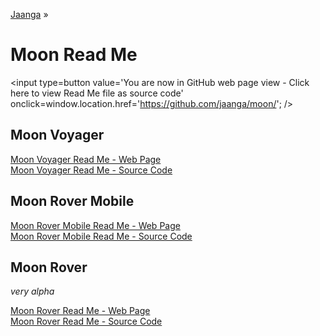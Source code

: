 [Jaanga]( http://jaanga.github.io/ ) &raquo;

Moon Read Me
===

<span style=display:none; >[You are now in GitHub source code view - click here to view Read Me file as a web page]( http://jaanga.github.io/moon/ "View file as a web page." ) </span>
<input type=button value='You are now in GitHub web page view - Click here to view Read Me file as source code' onclick=window.location.href='https://github.com/jaanga/moon/'; />

## Moon Voyager

[Moon Voyager Read Me - Web Page]( http://jaanga.github.io/moon/voyager/ )  
[Moon Voyager Read Me - Source Code]( https://github.com/jaanga/moon/tree/gh-pages/voyager/ )  


## Moon Rover Mobile

[Moon Rover Mobile Read Me - Web Page]( http://jaanga.github.io/moon/rover-mobile/ )  
[Moon Rover Mobile Read Me - Source Code]( https://github.com/jaanga/moon/tree/gh-pages/rover-mobile/ )  


## Moon Rover

_very alpha_

[Moon Rover Read Me - Web Page]( http://jaanga.github.io/moon/rover/ )  
[Moon Rover Read Me - Source Code]( https://github.com/jaanga/moon/tree/gh-pages/rover/ )  

